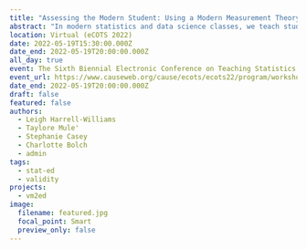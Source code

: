 ```yaml
---
title: "Assessing the Modern Student: Using a Modern Measurement Theory Framework When Choosing a Measure for Classroom or Research Use"
abstract: "In modern statistics and data science classes, we teach students to be critical about the source of their data. Along the same lines, educators and education researchers need to evaluate and contribute to the existing validity evidence for scores from the tests and instruments that they use to measure student and teacher knowledge and attitudes/beliefs in their classrooms and/or their research. However, the modern measurement theory view around validity evidence is not well incorporated into the statistics and data science education community. This workshop will introduce the modern educator and researcher to best practices in educational measurement and discuss types and sources of validity evidence with examples from statistics and data science education. Participants will gain experience with identifying interpretation and use statements and sources of validity evidence from recently published research articles about statistics and data science education tests and instruments."
location: Virtual (eCOTS 2022)
date: 2022-05-19T15:30:00.000Z
date_end: 2022-05-19T20:00:00.000Z
all_day: true
event: The Sixth Biennial Electronic Conference on Teaching Statistics (eCOTS)
event_url: https://www.causeweb.org/cause/ecots/ecots22/program/workshop/2
date_end: 2022-05-19T20:00:00.000Z
draft: false
featured: false
authors:
  - Leigh Harrell-Williams
  - Taylore Mule'
  - Stephanie Casey
  - Charlotte Bolch
  - admin
tags:
  - stat-ed
  - validity
projects:
  - vm2ed
image:
  filename: featured.jpg
  focal_point: Smart
  preview_only: false
---
```

